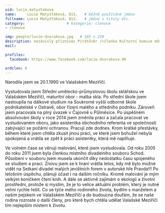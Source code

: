 ```yaml
---
uid: lucie.matystakova
name:     Lucie Matyšťáková, DiS.  	# běžně používáné jméno
fullname: Lucie Matyšťáková, DiS.  	# jméno s tituly etc.
category:                   # kategorie: clenove
- clenove

img: people/lucie-dvorakova.jpg   # 165 x 220
description: nezávislý příznivec Pirátů<br />členka Kulturní komise města VM # kratký popis, max 160 znaků
mail:

profiles:
  facebook: https://www.facebook.com/lucie.dvorakova.90

ordclen: 6
---
```


Narodila jsem se 20.1.1990 ve Valašském Meziříčí.

Vystudovala jsem Střední umělecko-průmyslovou školu sklářskou ve Valašském Meziříčí, maturitní obor - malba skla. Po střední škole jsem nastoupila na dálkové studium na Soukromé vyšší odborné škole podnikatelské v Ostravě, obor řízení malého a středního podniku. Zároveň jsem pracovala na plný úvazek v Čajovně u Půlměsíce. Po úspěšném absolvování školy v roce 2014 jsem změnila práci a začala pracovat ve vystudovaném oboru, jako asistentka obchodního referenta ve společnosti zabývající se požární ochranou. Pracuji zde dodnes. Krom krátké přestávky, během které jsem chtěla zkusit jinou práci, ve které jsem bohužel nebyla spokojená a vrátila se zpět k práci asistentky, která mě naplňuje.

Ve volném čase se věnuji malování, které jsem vystudovala. Od roku 2005 do roku 2011 jsem byla členkou místního divadelního souboru Schod. Působení v souboru jsem musela ukončit díky nedostatku času spojeného se studiem a prací. Znovu jsem se k hraní vrátila letos, kdy mě bylo možné vidět na Setkaní divadel malých jevištních forem v autorské hře Pravda!!! Po letošním úspěchu, plánuji účast i na dalším ročníku. Kromě malování je mým velkým koníčkem čtení knih. A dále se aktivně zajímám o ekologii a životní prostřední, protože si myslím, že je to velice aktuální problém, který je nutné velmi rychle řešit. Co se týče mého rodinného života, bydlím s manželem a naším pejskem ve Valašském Meziříčí a do budoucna doufám, že se naše rodina rozroste o další členy, pro které bych chtěla udělat Valašské Meziříčí tím nejlepším místem k životu. 
